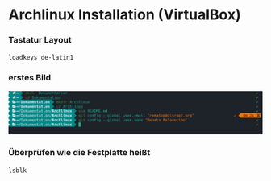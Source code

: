 # Archlinux Installation (VirtualBox)

### Tastatur Layout
	loadkeys de-latin1
### erstes Bild
![Alt-text](Bilder/git_repository.png)

### Überprüfen wie die Festplatte heißt

	lsblk

